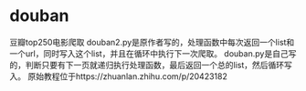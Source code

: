 # douban
豆瓣top250电影爬取
douban2.py是原作者写的，处理函数中每次返回一个list和一个url，同时写入这个list，并且在循环中执行下一次爬取。
douban.py是自己写的，判断只要有下一页就递归执行处理函数，最后返回一个总的list，然后循环写入。
原始教程位于https://zhuanlan.zhihu.com/p/20423182
